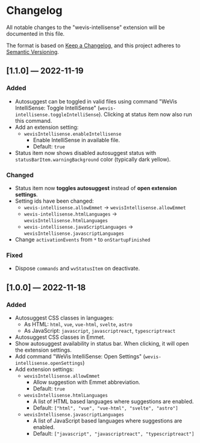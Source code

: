 # Changelog

All notable changes to the "wevis-intellisense" extension will be documented in this file.

The format is based on [Keep a Changelog](https://keepachangelog.com/en/1.0.0/),
and this project adheres to [Semantic Versioning](https://semver.org/spec/v2.0.0.html).

## [1.1.0] — 2022-11-19

### Added

- Autosuggest can be toggled in valid files using command "WeVis IntelliSense: Toggle IntelliSense" (`wevis-intellisense.toggleIntelliSense`). Clicking at status item now also run this command.
- Add an extension setting:
  - `wevisIntellisense.enableIntellisense`
    - Enable IntelliSense in available file.
    - Default: `true`
- Status item now shows disabled autosuggest status with `statusBarItem.warningBackground` color (typically dark yellow).

### Changed

- Status item now **toggles autosuggest** instead of **open extension settings**.
- Setting ids have been changed:
  - `wevis-intellisense.allowEmmet` -> `wevisIntellisense.allowEmmet`
  - `wevis-intellisense.htmlLanguages` -> `wevisIntellisense.htmlLanguages`
  - `wevis-intellisense.javaScriptLanguages` -> `wevisIntellisense.javascriptLanguages`
- Change `activationEvents` from `*` to `onStartupFinished`

### Fixed

- Dispose `commands` and `wvStatusItem` on deactivate.

## [1.0.0] — 2022-11-18

### Added

- Autosuggest CSS classes in languages:
  - As HTML: `html`, `vue`, `vue-html`, `svelte`, `astro`
  - As JavaScript: `javascript`, `javascriptreact`, `typescriptreact`
- Autosuggest CSS classes in Emmet.
- Show autosuggest availability in status bar. When clicking, it will open the extension settings.
- Add command "WeVis IntelliSense: Open Settings" (`wevis-intellisense.openSettings`)
- Add extension settings:
  - `wevisIntellisense.allowEmmet`
    - Allow suggestion with Emmet abbreviation.
    - Default: `true`
  - `wevisIntellisense.htmlLanguages`
    - A list of HTML based languages where suggestions are enabled.
    - Default: `["html", "vue", "vue-html", "svelte", "astro"]`
  - `wevisIntellisense.javascriptLanguages`
    - A list of JavaScript based languages where suggestions are enabled.
    - Default: `["javascript", "javascriptreact", "typescriptreact"]`
